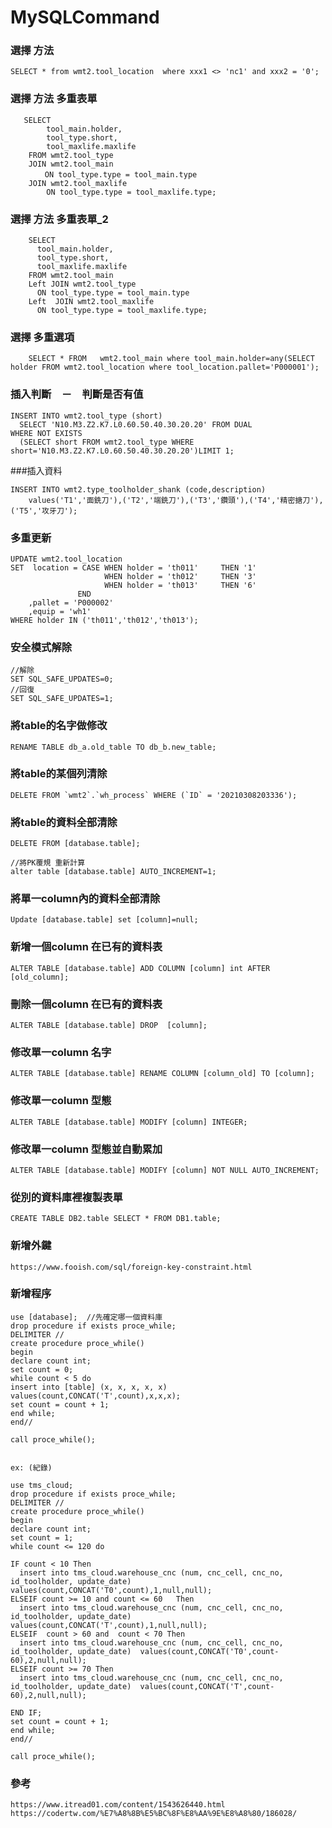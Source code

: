 # MySQLCommand

### 選擇 方法
    SELECT * from wmt2.tool_location  where xxx1 <> 'nc1' and xxx2 = '0'; 

### 選擇 方法 多重表單
       SELECT
            tool_main.holder,
            tool_type.short,
            tool_maxlife.maxlife
        FROM wmt2.tool_type
        JOIN wmt2.tool_main
          　ON tool_type.type = tool_main.type
        JOIN wmt2.tool_maxlife
            ON tool_type.type = tool_maxlife.type;

### 選擇 方法 多重表單_2
        SELECT
          tool_main.holder,
          tool_type.short,
          tool_maxlife.maxlife
        FROM wmt2.tool_main
        Left JOIN wmt2.tool_type
          ON tool_type.type = tool_main.type
        Left  JOIN wmt2.tool_maxlife
          ON tool_type.type = tool_maxlife.type;

### 選擇 多重選項

        SELECT * FROM   wmt2.tool_main where tool_main.holder=any(SELECT holder FROM wmt2.tool_location where tool_location.pallet='P000001');

### 插入判斷　－　判斷是否有值
    INSERT INTO wmt2.tool_type (short) 
      SELECT 'N10.M3.Z2.K7.L0.60.50.40.30.20.20' FROM DUAL
    WHERE NOT EXISTS 
      (SELECT short FROM wmt2.tool_type WHERE short='N10.M3.Z2.K7.L0.60.50.40.30.20.20')LIMIT 1;
###插入資料

    INSERT INTO wmt2.type_toolholder_shank (code,description)
        values('T1','面銑刀'),('T2','端銑刀'),('T3','鑽頭'),('T4','精密搪刀'),('T5','攻牙刀');
        
### 多重更新 
    UPDATE wmt2.tool_location
    SET  location = CASE WHEN holder = 'th011'     THEN '1'
                         WHEN holder = 'th012'     THEN '3'
                         WHEN holder = 'th013'     THEN '6'
                   END
        ,pallet = 'P000002'
        ,equip = 'wh1'
    WHERE holder IN ('th011','th012','th013');

### 安全模式解除
    //解除
    SET SQL_SAFE_UPDATES=0;
    //回復
    SET SQL_SAFE_UPDATES=1;
    
### 將table的名字做修改
    RENAME TABLE db_a.old_table TO db_b.new_table;
    
### 將table的某個列清除  
    DELETE FROM `wmt2`.`wh_process` WHERE (`ID` = '20210308203336');
### 將table的資料全部清除  

    DELETE FROM [database.table];
   
    //將PK覆規 重新計算
    alter table [database.table] AUTO_INCREMENT=1; 
   
### 將單一column內的資料全部清除

    Update [database.table] set [column]=null;


### 新增一個column 在已有的資料表

    ALTER TABLE [database.table] ADD COLUMN [column] int AFTER [old_column];
    
### 刪除一個column 在已有的資料表    
    ALTER TABLE [database.table] DROP  [column];   
    
### 修改單一column 名字
    ALTER TABLE [database.table] RENAME COLUMN [column_old] TO [column];
    
### 修改單一column 型態
    ALTER TABLE [database.table] MODIFY [column] INTEGER;
### 修改單一column 型態並自動累加
    ALTER TABLE [database.table] MODIFY [column] NOT NULL AUTO_INCREMENT;

### 從別的資料庫裡複製表單
    CREATE TABLE DB2.table SELECT * FROM DB1.table;

### 新增外鍵

    https://www.fooish.com/sql/foreign-key-constraint.html

### 新增程序

    use [database];  //先確定哪一個資料庫
    drop procedure if exists proce_while;
    DELIMITER // 
    create procedure proce_while()
    begin
    declare count int;
    set count = 0;
    while count < 5 do
    insert into [table] (x, x, x, x, x)  values(count,CONCAT('T',count),x,x,x);
    set count = count + 1;
    end while;
    end//

    call proce_while();


    ex: (紀錄)
    
    use tms_cloud;
    drop procedure if exists proce_while;
    DELIMITER // 
    create procedure proce_while()
    begin
    declare count int;
    set count = 1;
    while count <= 120 do

    IF count < 10 Then
      insert into tms_cloud.warehouse_cnc (num, cnc_cell, cnc_no, id_toolholder, update_date)  values(count,CONCAT('T0',count),1,null,null);
    ELSEIF count >= 10 and count <= 60   Then
      insert into tms_cloud.warehouse_cnc (num, cnc_cell, cnc_no, id_toolholder, update_date)  values(count,CONCAT('T',count),1,null,null);
    ELSEIF  count > 60 and  count < 70 Then
      insert into tms_cloud.warehouse_cnc (num, cnc_cell, cnc_no, id_toolholder, update_date)  values(count,CONCAT('T0',count-60),2,null,null);
    ELSEIF count >= 70 Then
      insert into tms_cloud.warehouse_cnc (num, cnc_cell, cnc_no, id_toolholder, update_date)  values(count,CONCAT('T',count-60),2,null,null);

    END IF;  
    set count = count + 1;
    end while;
    end//

    call proce_while();


### 參考
    https://www.itread01.com/content/1543626440.html
    https://codertw.com/%E7%A8%8B%E5%BC%8F%E8%AA%9E%E8%A8%80/186028/
